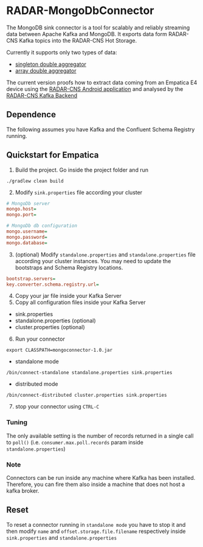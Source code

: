 # RADAR-MongoDbConnector

The MongoDB sink connector is a tool for scalably and reliably streaming data between Apache Kafka and MongoDB. It exports data form RADAR-CNS Kafka topics into the RADAR-CNS Hot Storage.
 
Currently it supports only two types of data:
 - [singleton double aggregator](https://github.com/RADAR-CNS/RADAR-Backend/blob/master/src/main/resources/avro/aggregator/double_aggregator.avsc)
 - [array double aggregator](https://github.com/RADAR-CNS/RADAR-Backend/blob/master/src/main/resources/avro/aggregator/double_array_aggregator.avsc)

The current version proofs how to extract data coming from an Empatica E4 device using the [RADAR-CNS Android application](https://github.com/RADAR-CNS/RADAR-AndroidApplication) and analysed by the [RADAR-CNS Kafka Backend](https://github.com/RADAR-CNS/RADAR-Backend) 

## Dependence

The following assumes you have Kafka and the Confluent Schema Registry running.

## Quickstart for Empatica

1. Build the project. Go inside the project folder and run
```shell
./gradlew clean build
```
2. Modify `sink.properties` file according your cluster
```ini
# MongoDb server
mongo.host=
mongo.port=

# MongoDb db configuration
mongo.username=
mongo.password=
mongo.database=
```
3. (optional) Modify `standalone.properties` and `standalone.properties` file according your cluster instances. You may need to update the bootstraps and Schema Registry locations.
```ini
bootstrap.servers=
key.converter.schema.registry.url=
```
4. Copy your jar file inside your Kafka Server
5. Copy all configuration files inside your Kafka Server
  - sink.properties 
  - standalone.properties (optional)
  - cluster.properties (optional)
6. Run your connector
```shell
export CLASSPATH=mongoconnector-1.0.jar
```
  - standalone mode

  ```shell
  /bin/connect-standalone standalone.properties sink.properties
  ```
  - distributed mode

  ```shell
  /bin/connect-distributed cluster.properties sink.properties
  ```
7. stop your connector using `CTRL-C`
 
### Tuning
The only available setting is the number of records returned in a single call to `poll()` (i.e. `consumer.max.poll.records` param inside `standalone.properties`)

### Note
Connectors can be run inside any machine where Kafka has been installed. Therefore, you can fire them also inside a machine that does not host a kafka broker.

## Reset
To reset a connector running in `standalone mode` you have to stop it and then modify `name` and `offset.storage.file.filename` respectively inside `sink.properties` and `standalone.properties`
